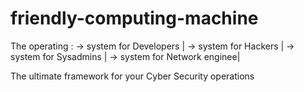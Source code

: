 # friendly-computing-machine
The operating :
                -> system for Developers     |
                -> system for Hackers        |
                -> system for Sysadmins      |
                -> system for Network enginee|

The ultimate framework for your Cyber Security operations

